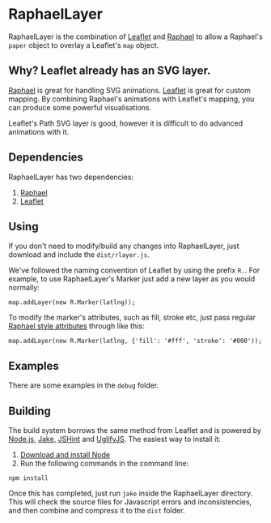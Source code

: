 # RaphaelLayer
RaphaelLayer is the combination of [Leaflet](http://leaflet.cloudmade.com) and [Raphael](http://raphaeljs.com) to allow a Raphael's `paper` object to overlay a Leaflet's `map` object.

## Why? Leaflet already has an SVG layer.
[Raphael](http://raphaeljs.com) is great for handling SVG animations. [Leaflet](http://leaflet.cloudmade.com) is great for custom mapping. By combining Raphael's animations with Leaflet's mapping, you can produce some powerful visualisations.

Leaflet's Path SVG layer is good, however it is difficult to do advanced animations with it.

## Dependencies
RaphaelLayer has two dependencies:

 1. [Raphael](http://raphaeljs.com)
 2. [Leaflet](http://leaflet.cloudmade.com)

## Using
If you don't need to modify/build any changes into RaphaelLayer, just download and include the `dist/rlayer.js`.

We've followed the naming convention of Leaflet by using the prefix `R.`. For example, to use RaphaelLayer's Marker just add a new layer as you would normally:

```
map.addLayer(new R.Marker(latlng));
```
To modify the marker's attributes, such as fill, stroke etc, just pass regular [Raphael style attributes](http://raphaeljs.com/reference.html#Element.attr) through like this:

```
map.addLayer(new R.Marker(latlng, {'fill': '#fff', 'stroke': '#000'));
```

## Examples
There are some examples in the `debug` folder.

## Building
The build system borrows the same method from Leaflet and is powered by [Node.js](http://nodejs.org), [Jake](https://github.com/mde/jake), [JSHint](http://github.com/jshint/node-jshint) and [UglifyJS](https://github.com/mishoo/UglifyJS). The easiest way to install it:

 1. [Download and install Node](http://nodejs.org)
 2. Run the following commands in the command line:
 
 ```
 npm install
 ```
 
Once this has completed, just run `jake` inside the RaphaelLayer directory. This will check the source files for Javascript errors and inconsistencies, and then combine and compress it to the `dist` folder.